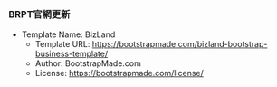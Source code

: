 ### BRPT官網更新

- Template Name: BizLand
    - Template URL: https://bootstrapmade.com/bizland-bootstrap-business-template/
    - Author: BootstrapMade.com
    - License: https://bootstrapmade.com/license/